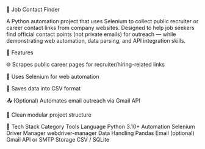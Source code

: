 🎯 Job Contact Finder

A Python automation project that uses Selenium to collect public recruiter or career contact links from company websites. Designed to help job seekers find official contact points (not private emails) for outreach — while demonstrating web automation, data parsing, and API integration skills.

🚀 Features

🌐 Scrapes public career pages for recruiter/hiring-related links

🧩 Uses Selenium for web automation

💾 Saves data into CSV format

📤 (Optional) Automates email outreach via Gmail API

🧱 Clean modular project structure

🧠 Tech Stack
Category	Tools
Language	Python 3.10+
Automation	Selenium
Driver Manager	webdriver-manager
Data Handling	Pandas
Email (optional)	Gmail API or SMTP
Storage	CSV / SQLite